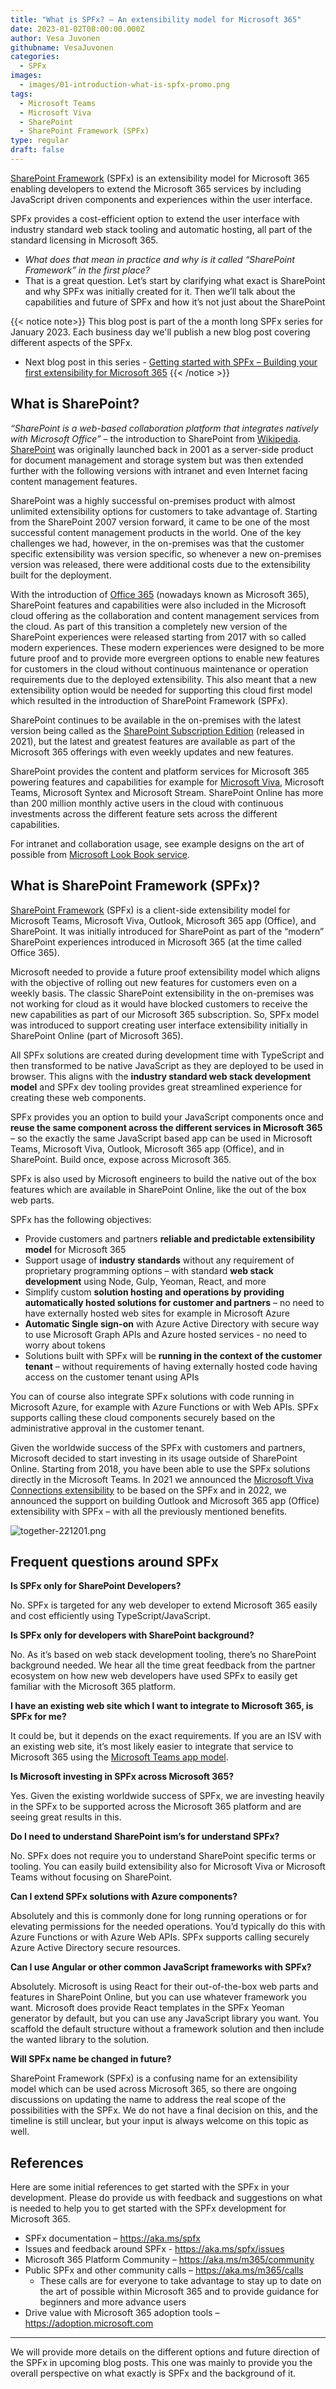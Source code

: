 ```yaml
---
title: "What is SPFx? – An extensibility model for Microsoft 365"
date: 2023-01-02T08:00:00.000Z
author: Vesa Juvonen
githubname: VesaJuvonen
categories:
  - SPFx
images:
  - images/01-introduction-what-is-spfx-promo.png
tags:
  - Microsoft Teams
  - Microsoft Viva
  - SharePoint
  - SharePoint Framework (SPFx)
type: regular
draft: false
---
```


[SharePoint Framework](https://aka.ms/spfx) (SPFx) is an extensibility model for Microsoft 365 enabling developers to extend the Microsoft 365 services by including JavaScript driven components and experiences within the user interface.

SPFx provides a cost-efficient option to extend the user interface with industry standard web stack tooling and automatic hosting, all part of the standard licensing in Microsoft 365.

-	*What does that mean in practice and why is it called “SharePoint Framework” in the first place?*
-	That is a great question. Let’s start by clarifying what exact is SharePoint and why SPFx was initially created for it. Then we’ll talk about the capabilities and future of SPFx and how it’s not just about the SharePoint

{{< notice note>}}
This blog post is part of the a month long SPFx series for January 2023. Each business day we'll publish a new blog post covering different aspects of the SPFx.

* Next blog post in this series - [Getting started with SPFx – Building your first extensibility for Microsoft 365](https://pnp.github.io/blog/post/spfx-02-getting-started-with-spfx/)
{{< /notice >}}


## What is SharePoint?

*“SharePoint is a web-based collaboration platform that integrates natively with Microsoft Office”* – the introduction to SharePoint from [Wikipedia](https://en.wikipedia.org/wiki/SharePoint). [SharePoint](https://www.microsoft.com/microsoft-365/sharepoint/collaboration/) was originally launched back in 2001 as a server-side product for document management and storage system but was then extended further with the following versions with intranet and even Internet facing content management features.

SharePoint was a highly successful on-premises product with almost unlimited extensibility options for customers to take advantage of. Starting from the SharePoint 2007 version forward, it came to be one of the most successful content management products in the world. One of the key challenges we had, however, in the on-premises was that the customer specific extensibility was version specific, so whenever a new on-premises version was released, there were additional costs due to the extensibility built for the deployment.

With the introduction of [Office 365](https://en.wikipedia.org/wiki/Microsoft_365) (nowadays known as Microsoft 365), SharePoint features and capabilities were also included in the Microsoft cloud offering as the collaboration and content management services from the cloud. As part of this transition a completely new version of the SharePoint experiences were released starting from 2017 with so called modern experiences. These modern experiences were designed to be more future proof and to provide more evergreen options to enable new features for customers in the cloud without continuous maintenance or operation requirements due to the deployed extensibility. This also meant that a new extensibility option would be needed for supporting this cloud first model which resulted in the introduction of SharePoint Framework (SPFx).

SharePoint continues to be available in the on-premises with the latest version being called as the [SharePoint Subscription Edition](https://techcommunity.microsoft.com/t5/microsoft-sharepoint-blog/sharepoint-server-subscription-edition-general-availability/ba-p/2913714) (released in 2021), but the latest and greatest features are available as part of the Microsoft 365 offerings with even weekly updates and new features.

SharePoint provides the content and platform services for Microsoft 365 powering features and capabilities for example for [Microsoft Viva](https://www.microsoft.com/microsoft-viva), Microsoft Teams, Microsoft Syntex and Microsoft Stream. SharePoint Online has more than 200 million monthly active users in the cloud with continuous investments across the different feature sets across the different capabilities.

For intranet and collaboration usage, see example designs on the art of possible from [Microsoft Look Book service](https://lookbook.microsoft.com/).

## What is SharePoint Framework (SPFx)?

[SharePoint Framework](https://aka.ms/spfx) (SPFx) is a client-side extensibility model for Microsoft Teams, Microsoft Viva, Outlook, Microsoft 365 app (Office), and SharePoint. It was initially introduced for SharePoint as part of the “modern” SharePoint experiences introduced in Microsoft 365 (at the time called Office 365).

Microsoft needed to provide a future proof extensibility model which aligns with the objective of rolling out new features for customers even on a weekly basis. The classic SharePoint extensibility in the on-premises was not working for cloud as it would have blocked customers to receive the new capabilities as part of our Microsoft 365 subscription. So, SPFx model was introduced to support creating user interface extensibility initially in SharePoint Online (part of Microsoft 365).

All SPFx solutions are created during development time with TypeScript and then transformed to be native JavaScript as they are deployed to be used in browser. This aligns with the **industry standard web stack development model** and SPFx dev tooling provides great streamlined experience for creating these web components.

SPFx provides you an option to build your JavaScript components once and **reuse the same component across the different services in Microsoft 365** – so the exactly the same JavaScript based app can be used in Microsoft Teams, Microsoft Viva, Outlook, Microsoft 365 app (Office), and in SharePoint. Build once, expose across Microsoft 365.

SPFx is also used by Microsoft engineers to build the native out of the box features which are available in SharePoint Online, like the out of the box web parts.

SPFx has the following objectives:

-	Provide customers and partners **reliable and predictable extensibility model** for Microsoft 365
-	Support usage of **industry standards** without any requirement of proprietary programming options – with standard **web stack development** using Node, Gulp, Yeoman, React, and more
-	Simplify custom **solution hosting and operations by providing automatically hosted solutions for customer and partners** – no need to have externally hosted web sites for example in Microsoft Azure
- **Automatic Single sign-on** with Azure Active Directory with secure way to use Microsoft Graph APIs and Azure hosted services - no need to worry about tokens
-	Solutions built with SPFx will be **running in the context of the customer tenant** – without requirements of having externally hosted code having access on the customer tenant using APIs

You can of course also integrate SPFx solutions with code running in Microsoft Azure, for example with Azure Functions or with Web APIs. SPFx supports calling these cloud components securely based on the administrative approval in the customer tenant.

Given the worldwide success of the SPFx with customers and partners, Microsoft  decided to start investing in its usage outside of SharePoint Online. Starting from 2018, you have been able to use the SPFx solutions directly in the Microsoft Teams. In 2021 we announced the [Microsoft Viva Connections extensibility](https://learn.microsoft.com/sharepoint/dev/spfx/viva/overview-viva-connections) to be based on the SPFx and in 2022, we announced the support on building Outlook and Microsoft 365 app (Office) extensibility with SPFx – with all the previously mentioned benefits.

![together-221201.png](images/spfx-experiences-m365.png)

## Frequent questions around SPFx

**Is SPFx only for SharePoint Developers?**

No. SPFx is targeted for any web developer to extend Microsoft 365 easily and cost efficiently using TypeScript/JavaScript.

**Is SPFx only for developers with SharePoint background?**

No. As it’s based on web stack development tooling, there’s no SharePoint background needed. We hear all the time great feedback from the partner ecosystem on how new web developers have used SPFx to easily get familiar with the Microsoft 365 platform.

**I have an existing web site which I want to integrate to Microsoft 365, is SPFx for me?**

It could be, but it depends on the exact requirements. If you are an ISV with an existing web site, it’s most likely easier to integrate that service to Microsoft 365 using the [Microsoft Teams app model](https://learn.microsoft.com/microsoftteams/platform/).

**Is Microsoft investing in SPFx across Microsoft 365?**

Yes. Given the existing worldwide success of SPFx, we are investing heavily in the SPFx to be supported across the Microsoft 365 platform and are seeing great results in this.

**Do I need to understand SharePoint ism’s for understand SPFx?**

No. SPFx does not require you to understand SharePoint specific terms or tooling. You can easily build extensibility also for Microsoft Viva or Microsoft Teams without focusing on SharePoint.

**Can I extend SPFx solutions with Azure components?**

Absolutely and this is commonly done for long running operations or for elevating permissions for the needed operations. You’d typically do this with Azure Functions or with Azure Web APIs. SPFx supports calling securely Azure Active Directory secure resources.

**Can I use Angular or other common JavaScript frameworks with SPFx?**

Absolutely. Microsoft is using React for their out-of-the-box web parts and features in SharePoint Online, but you can use whatever framework you want. Microsoft does provide React templates in the SPFx Yeoman generator by default, but you can use any JavaScript library you want. You scaffold the default structure without a framework solution and then include the wanted library to the solution.

**Will SPFx name be changed in future?**

SharePoint Framework (SPFx) is a confusing name for an extensibility model which can be used across Microsoft 365, so there are ongoing discussions on updating the name to address the real scope of the possibilities with the SPFx. We do not have a final decision on this, and the timeline is still unclear, but your input is always welcome on this topic as well.

## References

Here are some initial references to get started with the SPFx in your development. Please do provide us with feedback and suggestions on what is needed to help you to get started with the SPFx development for Microsoft 365.

-	SPFx documentation – https://aka.ms/spfx
-	Issues and feedback around SPFx - https://aka.ms/spfx/issues
-	Microsoft 365 Platform Community – https://aka.ms/m365/community
-	Public SPFx and other community calls – https://aka.ms/m365/calls
    - These calls are for everyone to take advantage to stay up to date on the art of possible within Microsoft 365 and to provide guidance for beginners and more advance users
- Drive value with Microsoft 365 adoption tools – https://adoption.microsoft.com

- - -

We will provide more details on the different options and future direction of the SPFx in upcoming blog posts. This one was mainly to provide you the overall perspective on what exactly is SPFx and the background of it.
